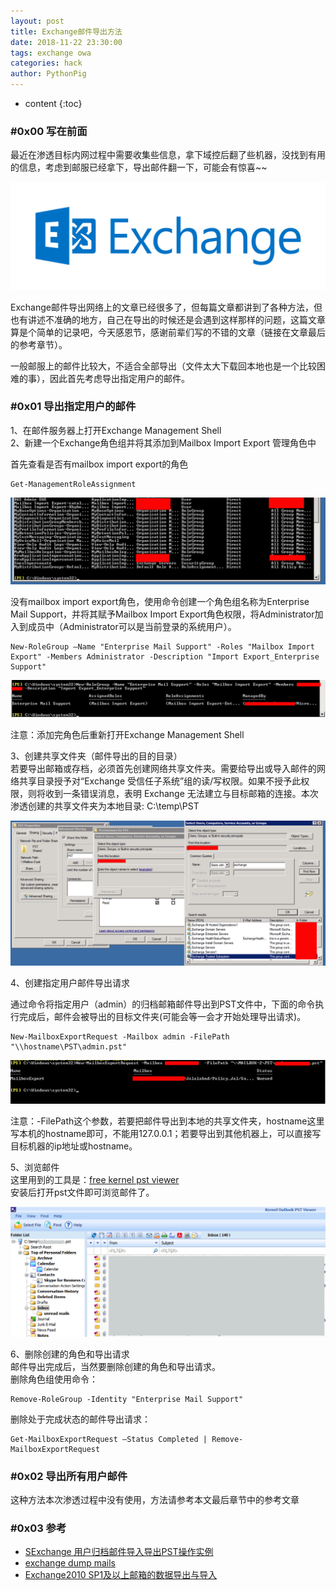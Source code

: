 ```yaml
---
layout: post
title: Exchange邮件导出方法
date: 2018-11-22 23:30:00
tags: exchange owa
categories: hack 
author: PythonPig
---
```

* content
{:toc}

### \#0x00 写在前面 
最近在渗透目标内网过程中需要收集些信息，拿下域控后翻了些机器，没找到有用的信息，考虑到邮服已经拿下，导出邮件翻一下，可能会有惊喜~~   

![](https://github.com/PythonPig/PythonPig.github.io/blob/master/images/exchange%E9%82%AE%E4%BB%B6%E5%AF%BC%E5%87%BA/Exchange-2016.png?raw=true)





Exchange邮件导出网络上的文章已经很多了，但每篇文章都讲到了各种方法，但也有讲述不准确的地方，自己在导出的时候还是会遇到这样那样的问题，这篇文章算是个简单的记录吧，今天感恩节，感谢前辈们写的不错的文章（链接在文章最后的参考章节）。  

一般邮服上的邮件比较大，不适合全部导出（文件太大下载回本地也是一个比较困难的事），因此首先考虑导出指定用户的邮件。 

### \#0x01 导出指定用户的邮件
1、在邮件服务器上打开Exchange Management Shell  
2、新建一个Exchange角色组并将其添加到Mailbox Import Export 管理角色中  

首先查看是否有mailbox import export的角色  
```
Get-ManagementRoleAssignment
```

![](https://github.com/PythonPig/PythonPig.github.io/blob/master/images/exchange%E9%82%AE%E4%BB%B6%E5%AF%BC%E5%87%BA/%E6%9F%A5%E7%9C%8B%E8%A7%92%E8%89%B2_.jpg?raw=true)

没有mailbox import export角色，使用命令创建一个角色组名称为Enterprise Mail Support，并将其赋予Mailbox Import Export角色权限，将Administrator加入到成员中（Administrator可以是当前登录的系统用户）。  

```
New-RoleGroup –Name "Enterprise Mail Support" -Roles "Mailbox Import Export" -Members Administrator -Description "Import Export_Enterprise Support"
``` 

![](https://github.com/PythonPig/PythonPig.github.io/blob/master/images/exchange%E9%82%AE%E4%BB%B6%E5%AF%BC%E5%87%BA/%E6%B7%BB%E5%8A%A0%E8%A7%92%E8%89%B2_.jpg?raw=true)

注意：添加完角色后重新打开Exchange Management Shell  

3、创建共享文件夹（邮件导出的目的目录）  
若要导出邮箱或存档，必须首先创建网络共享文件夹。需要给导出或导入邮件的网络共享目录授予对“Exchange 受信任子系统”组的读/写权限。如果不授予此权限，则将收到一条错误消息，表明 Exchange 无法建立与目标邮箱的连接。本次渗透创建的共享文件夹为本地目录: C:\temp\PST  

![](https://github.com/PythonPig/PythonPig.github.io/blob/master/images/exchange%E9%82%AE%E4%BB%B6%E5%AF%BC%E5%87%BA/%E5%88%9B%E5%BB%BA%E5%85%B1%E4%BA%AB%E6%96%87%E4%BB%B6%E5%A4%B9_.jpg?raw=true)

4、创建指定用户邮件导出请求  

通过命令将指定用户（admin）的归档邮箱邮件导出到PST文件中，下面的命令执行完成后，邮件会被导出的目标文件夹(可能会等一会才开始处理导出请求)。   
```
New-MailboxExportRequest -Mailbox admin -FilePath "\\hostname\PST\admin.pst"
```
![](https://github.com/PythonPig/PythonPig.github.io/blob/master/images/exchange%E9%82%AE%E4%BB%B6%E5%AF%BC%E5%87%BA/%E5%88%9B%E5%BB%BA%E5%AF%BC%E5%87%BA%E8%AF%B7%E6%B1%82_.jpg?raw=true) 

注意：-FilePath这个参数，若要把邮件导出到本地的共享文件夹，hostname这里写本机的hostname即可，不能用127.0.0.1；若要导出到其他机器上，可以直接写目标机器的ip地址或hostname。  

5、浏览邮件  
这里用到的工具是：[free kernel pst viewer](https://www.nucleustechnologies.com/downloads/freekernelpstviewer.exe)  
安装后打开pst文件即可浏览邮件了。

![](https://github.com/PythonPig/PythonPig.github.io/blob/master/images/exchange%E9%82%AE%E4%BB%B6%E5%AF%BC%E5%87%BA/pst%20viewer_.jpg?raw=true) 

6、删除创建的角色和导出请求  
邮件导出完成后，当然要删除创建的角色和导出请求。  
删除角色组使用命令：  
```
Remove-RoleGroup -Identity "Enterprise Mail Support"
```
删除处于完成状态的邮件导出请求：  
```
Get-MailboxExportRequest –Status Completed | Remove-MailboxExportRequest
```

### \#0x02 导出所有用户邮件 
这种方法本次渗透过程中没有使用，方法请参考本文最后章节中的参考文章  

### \#0x03 参考
* [SExchange 用户归档邮件导入导出PST操作实例](http://blog.51cto.com/jialt/1953360)
* [exchange dump mails](http://www.mottoin.com/tech/113323.html)  
* [Exchange2010 SP1及以上邮箱的数据导出与导入](http://blog.51cto.com/lorysun/1344716)  

